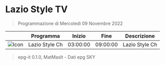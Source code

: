 # Lazio Style TV
> Programmazione di Mercoledì 09 Novembre 2022

||Programma|Inizio|Fine|Descrizione|
|---|---|---|---|---|
|![Icon](https://guidatv.sky.it/uuid/SportCalcio_Cover_JgZRMKTlp.png)|Lazio Style Ch|03:00:00|09:00:00|Lazio Style Ch



 > epg-it 0.1.0, MatMasIt - Dati epg SKY